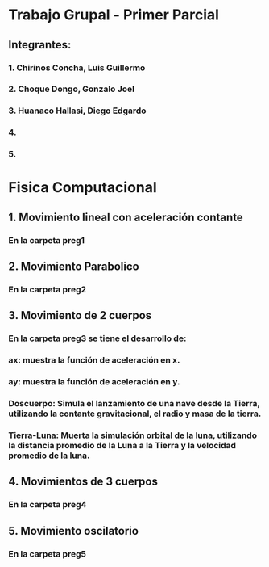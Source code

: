 # Trabajo Grupal - Primer Parcial
## Integrantes:
### 1. Chirinos Concha, Luis Guillermo
### 2. Choque Dongo, Gonzalo Joel
### 3. Huanaco Hallasi, Diego Edgardo
### 4. 
### 5. 
# Fisica Computacional
## 1. Movimiento lineal con aceleración contante
### En la carpeta preg1
## 2. Movimiento Parabolico
### En la carpeta preg2
## 3. Movimiento de 2 cuerpos
### En la carpeta preg3 se tiene el desarrollo de:
### ax: muestra la función de aceleración en x.
### ay: muestra la función de aceleración en y.
### Doscuerpo: Simula el lanzamiento de una nave desde la Tierra, utilizando la contante gravitacional, el radio y masa de la tierra.
### Tierra-Luna: Muerta la simulación orbital de la luna, utilizando la distancia promedio de la Luna a la Tierra y la velocidad promedio de la luna.
## 4. Movimientos de 3 cuerpos
### En la carpeta preg4
## 5. Movimiento oscilatorio
### En la carpeta preg5
